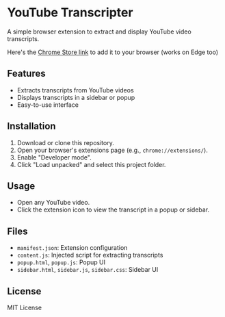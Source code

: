 # YouTube Transcripter

A simple browser extension to extract and display YouTube video transcripts.

Here's the [Chrome Store link](https://chromewebstore.google.com/detail/youtube-transcript-downlo/amocilkjnmhbaflilmkbjphompimploo) to add it to your browser (works on Edge too)

## Features
- Extracts transcripts from YouTube videos
- Displays transcripts in a sidebar or popup
- Easy-to-use interface

## Installation
1. Download or clone this repository.
2. Open your browser's extensions page (e.g., `chrome://extensions/`).
3. Enable "Developer mode".
4. Click "Load unpacked" and select this project folder.

## Usage
- Open any YouTube video.
- Click the extension icon to view the transcript in a popup or sidebar.

## Files
- `manifest.json`: Extension configuration
- `content.js`: Injected script for extracting transcripts
- `popup.html`, `popup.js`: Popup UI
- `sidebar.html`, `sidebar.js`, `sidebar.css`: Sidebar UI

## License
MIT License
